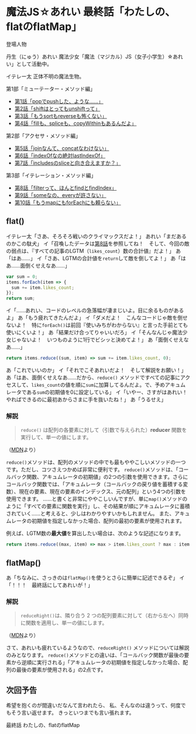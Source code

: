 # 魔法JS☆あれい 最終話「わたしの、flatのflatMap」

登場人物

丹生（にゅう）あれい
魔法少女「魔法（マジカル）JS（女子小学生）☆あれい」として活動中。

イテレー太
正体不明の魔法生物。

第1部「ミューテーター・メソッド編」
* [第1話「popでpushした、ような……」](https://qiita.com/8amjp/items/e44e707ccc8c95b4a40d)
* [第2話「shiftはとってもunshiftって」](https://qiita.com/8amjp/items/3fc1b2defd28ba1c2df3)
* [第3話「もうsortもreverseも怖くない」](https://qiita.com/8amjp/items/86f5294981fbebd3fe2d)
* [第4話「fillも、spliceも、copyWithinもあるんだよ」](https://qiita.com/8amjp/items/0741e35b70ea32711265)

第2部「アクセサ・メソッド編」
* [第5話「joinなんて、concatなわけない」](https://qiita.com/8amjp/items/229c41ad2146728abd89)
* [第6話「indexOfなの絶対lastIndexOf」](https://qiita.com/8amjp/items/f7e421722e419c1c0a7d)
* [第7話「includesのsliceと向き合えますか？」](https://qiita.com/8amjp/items/007ac192399225db3843)

第3部「イテレーション・メソッド編」
* [第8話「filterって、ほんとfindとfindIndex」](https://qiita.com/8amjp/items/f7014b09c5c2a6440a74)
* [第9話「someなの、everyが許さない」](https://qiita.com/8amjp/items/ec91d29f8f166b45efbb)
* [第10話「もうmapにもforEachにも頼らない」](https://qiita.com/8amjp/items/25859c085119cdceed89)

## flat()

イテレー太「さあ、そろそろ戦いのクライマックスだよ！」
あれい「まだあるのかこの駄犬」
イ「召喚したデータは[第8話](https://qiita.com/8amjp/items/f7014b09c5c2a6440a74)を参照してね！　そして、今回の敵の弱点は、『すべての記事のLGTM（`likes_count`）数の合計値』だよ！」
あ「はあ……」
イ「さあ、LGTMの合計値を`return`して敵を倒してよ！」
あ「はあ……面倒くせえなあ……」

```js
var sum = 0;
items.forEach(item => {
  sum += item.likes_count;
});
return sum;
```

イ「……あれい、コードのレベルの急落幅が凄まじいよ。目に余るものがあるよ」
あ「もう疲れてきたんだよ」
イ「ダメだよ！　こんなコードじゃ敵を倒せないよ！　特に`forEach()`は前回『使いみちがわからない』と言った手前とても使いにくいよ！」
あ「結果だけ合ってりゃいいだろ」
イ「そんなんじゃ魔法少女じゃないよ！　いつものように1行でビシッと決めてよ！」
あ「面倒くせえなあ……」

```js
return items.reduce((sum, item) => sum += item.likes_count, 0);
```

あ「これでいいのか」
イ「それでこそあれいだよ！　そして解説をお願い！」
あ「はあ、面倒くせえなあ……だから、`reduce()` メソッドですべての記事にアクセスして、`likes_count`の値を順に`sum`に加算してるんだよ。で、予めアキュムレータである`sum`の初期値を0に設定している」
イ「いやー、さすがはあれい！　やればできるのに最初あからさまに手を抜いたね！」
あ「うるせえ」

### 解説

> `reduce()` は配列の各要素に対して（引数で与えられた）**reducer** 関数を実行して、単一の値にします。

（[MDN](https://developer.mozilla.org/ja/docs/Web/JavaScript/Reference/Global_Objects/Array/reduce)より）

`reduce()`メソッドは、配列のメソッドの中でも最もややこしいメソッドの一つです。ただし、コツさえつかめば非常に便利です。
`reduce()`メソッドは、「コールバック関数、アキュムレータの初期値」の2つの引数を使用できます。さらにコールバック関数では、「アキュムレータ（コールバックの戻り値を蓄積する変数）、現在の要素、現在の要素のインデックス、元の配列」という4つの引数を使用できます。
……と書くと非常にややこしいんですが、単に`map()`メソッドのように「すべての要素に関数を実行」し、その結果が順にアキュムレータに蓄積されていく……と考えると、少しはわかりやすいかもしれません。
また、アキュムレータの初期値を指定しなかった場合、配列の最初の要素が使用されます。

例えば、LGTM数の**最大値**を算出したい場合は、次のような記述になります。

```js
return items.reduce((max, item) => max > item.likes_count ? max : item.likes_count, 0);
```

## flatMap()

あ「ちなみに、さっきのは`flatMap()`を使うとさらに簡単に記述できるぞ」
イ「！！！　最終話にしてあれいが！」

### 解説

> `reduceRight()`は、隣り合う 2 つの配列要素に対して（右から左へ）同時に関数を適用し、単一の値にします。

（[MDN](https://developer.mozilla.org/ja/docs/Web/JavaScript/Reference/Global_Objects/Array/reduceRight)より）

さて、あれいも疲れているようなので、`reduceRight()` メソッドについては解説のみとなります。
`reduce()`メソッドとの違いは、「コールバック関数が最後の要素から逆順に実行される」「アキュムレータの初期値を指定しなかった場合、配列の最後の要素が使用される」の2点です。

## 次回予告

希望を抱くのが間違いだなんて言われたら、
私、そんなのは違うって、何度でもそう言い返せます。
きっといつまでも言い張れます。

最終話 わたしの、flatのflatMap
<!--stackedit_data:
eyJoaXN0b3J5IjpbLTIwMjU3ODI3NzldfQ==
-->